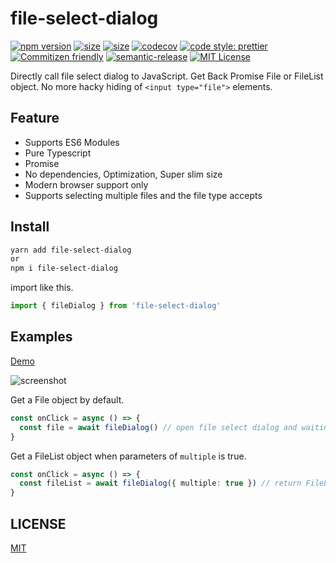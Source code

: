 # file-select-dialog

[![npm version](https://img.shields.io/npm/v/file-select-dialog.svg?style=flat)](https://www.npmjs.com/package/file-select-dialog)
[![size](https://img.shields.io/bundlephobia/min/file-select-dialog)](https://img.shields.io/bundlephobia/min/file-select-dialog)
[![size](https://img.shields.io/npm/dw/file-select-dialog?color=blue)](https://img.shields.io/npm/dw/file-select-dialog?color=blue)
[![codecov](https://codecov.io/gh/TomokiMiyauci/file-select-dialog/branch/main/graph/badge.svg?token=KY5KS2WE4I)](https://codecov.io/gh/TomokiMiyauci/file-select-dialog)
[![code style: prettier](https://img.shields.io/badge/code_style-prettier-ff69b4.svg?style=flat)](https://github.com/prettier/prettier)
[![Commitizen friendly](https://img.shields.io/badge/commitizen-friendly-brightgreen.svg)](http://commitizen.github.io/cz-cli/)
[![semantic-release](https://img.shields.io/badge/%20%20%F0%9F%93%A6%F0%9F%9A%80-semantic--release-e10079.svg)](https://github.com/semantic-release/semantic-release)
[![MIT License](https://img.shields.io/npm/l/file-select-dialog?color=blue&registry_uri=https%3A%2F%2Fregistry.npmjs.com)](https://github.com/TomokiMiyauci/blog/blob/master/LICENSE)

Directly call file select dialog to JavaScript.
Get Back Promise File or FileList object.
No more hacky hiding of `<input type="file">` elements.

## Feature

- Supports ES6 Modules
- Pure Typescript
- Promise
- No dependencies, Optimization, Super slim size
- Modern browser support only
- Supports selecting multiple files and the file type accepts

## Install

```bash
yarn add file-select-dialog
or
npm i file-select-dialog
```

import like this.

```ts
import { fileDialog } from 'file-select-dialog'
```

## Examples

[Demo](https://file-select-dialog.vercel.app/)

![screenshot](https://res.cloudinary.com/dz3vsv9pg/image/upload/c_scale,f_auto,q_auto,w_1217/v1606026970/screenshot.png)

Get a File object by default.

```ts
const onClick = async () => {
  const file = await fileDialog() // open file select dialog and waiting user selection then return File object. Your editor suggest File object types.
}
```

Get a FileList object when parameters of `multiple` is true.

```ts
const onClick = async () => {
  const fileList = await fileDialog({ multiple: true }) // return FileList object. Your editor suggest FileList object types.
}
```

## LICENSE

[MIT](https://github.com/TomokiMiyauci/file-select-dialog/blob/main/LICENSE)

